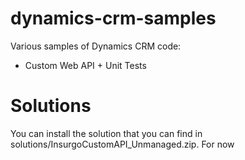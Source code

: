 # dynamics-crm-samples
Various samples of Dynamics CRM code:  

- Custom Web API + Unit Tests

# Solutions  
You can install the solution that you can find in solutions/InsurgoCustomAPI_Unmanaged.zip. For now 
